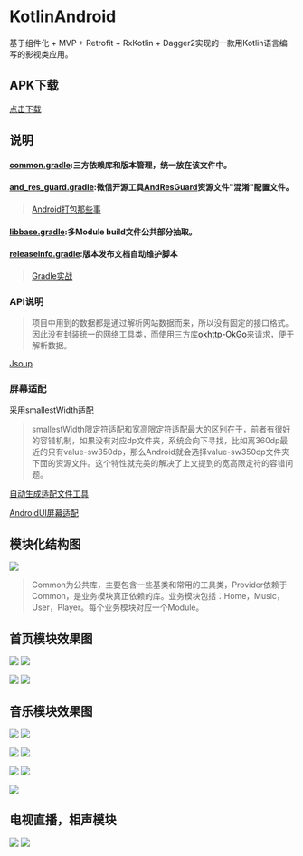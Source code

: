# KotlinAndroid
基于组件化 + MVP + Retrofit + RxKotlin + Dagger2实现的一款用Kotlin语言编写的影视类应用。

## APK下载
[点击下载](/screenshot/app-release.apk)

## 说明
#### [common.gradle](/common.gradle):三方依赖库和版本管理，统一放在该文件中。

#### [and_res_guard.gradle](/and_res_guard.gradle):微信开源工具[AndResGuard](https://github.com/shwenzhang/AndResGuard)资源文件"混淆"配置文件。

>[Android打包那些事](https://www.jianshu.com/p/5255cf853fad)

#### [libbase.gradle](/libbase.gradle):多Module build文件公共部分抽取。

#### [releaseinfo.gradle](/releaseinfo.gradle):版本发布文档自动维护脚本

>[Gradle实战](https://www.jianshu.com/p/7e1c7164976b)

### API说明
>项目中用到的数据都是通过解析网站数据而来，所以没有固定的接口格式。因此没有封装统一的网络工具类，而使用三方库[okhttp-OkGo](https://github.com/jeasonlzy/okhttp-OkGo)来请求，便于解析数据。

[Jsoup](http://www.open-open.com/jsoup/)

### 屏幕适配
采用smallestWidth适配

>smallestWidth限定符适配和宽高限定符适配最大的区别在于，前者有很好的容错机制，如果没有对应dp文件夹，系统会向下寻找，比如离360dp最近的只有value-sw350dp，那么Android就会选择value-sw350dp文件夹下面的资源文件。这个特性就完美的解决了上文提到的宽高限定符的容错问题。

[自动生成适配文件工具](https://github.com/ladingwu/dimens_sw)

[AndroidUI屏幕适配](https://www.jianshu.com/p/667cc6e0261a)

## 模块化结构图

![](/screenshot/模块化.png)

>Common为公共库，主要包含一些基类和常用的工具类，Provider依赖于Common，是业务模块真正依赖的库。业务模块包括：Home，Music，User，Player。每个业务模块对应一个Module。

## 首页模块效果图
![](/screenshot/home.png)  ![](/screenshot/player.png)

![](/screenshot/search2.png)  ![](/screenshot/search1.png)

## 音乐模块效果图

![](/screenshot/music1.png)  ![](/screenshot/music2.png)

![](/screenshot/music4.png)  ![](/screenshot/music5.png)  

![](/screenshot/music_search2.png)  ![](/screenshot/music_search1.png)  

 ![](/screenshot/music3.png)  
 
 ## 电视直播，相声模块
 
![](/screenshot/play01.png)  ![](/screenshot/crosstalk01.png)  
